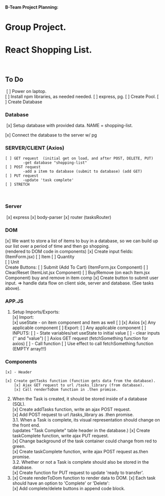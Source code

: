 **B-Team Project Planning:**
# Group Project.
# React Shopping List. 
​
## To Do
​
[ ] Power on laptop.   
[ ] Install npm libraries, as needed needed. 
    [ ] express, pg. 
[ ] Create Pool. 
[ ] Create Database
​
### Database
​
[x] Setup database with provided data. NAME = shopping-list.  
     
[x] Connect the database to the server w/ pg  
### SERVER/CLIENT (Axios)
  
    [ ] GET request  (initial get on load, and after POST, DELETE, PUT)
            -get database "shopping-list"  
    [ ] POST request  
            -add a item to database (submit to database) (add GET)
    [ ] PUT request  
            -update 'task complete'   
    [ ] STRETCH 
​
### Server
​
[x]  express
[x]  body-parser
[x]  router (tasksRouter)
### DOM
[x] We want to store a list of items to buy in a database, so we can build up our list over a period of time and then go shopping.  
    (rendered to DOM code in components)
    [x] Create input fields:  (ItemForm.jsx)
        [ ] Item 
        [ ] Quantity  
        [ ] Unit  
        Create Buttons: 
        [ ] Submit (Add To Cart) (ItemForm.jsx Component)
        [ ] Clear/Reset (ItemList.jsx Component)
        [ ] Buy/Remove (on each Item.jsx Component)
        buy and remove in item comp
    [x] Create button to submit user input.
        => handle data flow on client side, server and database. (See tasks above). 
### APP.JS
1. Setup Imports/Exports:  
    [x] Import:  
        [x] useState - on item component and item as well
        [ ] 
        [x] Axios
        [x] Any applicable component
    [ ] Export:
        [ ] Any applicable component
    [ ] INPUTS:
        [ ] - State variables/set useState to initial value
        [ ] - clear inputs ('' and "value")
    [ ] Axios GET request (fetchSomething function for axios)
        [ ] - Call function
    [ ] Use effect to call fetchSomething function (EMPTY array!!!)
### Components  
    [x] - Header
    
    [x] Create getTasks function (function gets data from the database).   
        [x] Ajax GET request to url /tasks_library (from database).    
        [x] Call renderToDom function in .then promise.    
2. When the Task is created, it should be stored inside of a database (SQL).    
    [x] Create addTasks function, write an ajax POST request.  
        [x] Add POST request to url /tasks_library as .then promise.  
3.1. When a Task is complete, its visual representation should change on the front end.  
    (updates "Task Complete" table header in the database.)
    [x] Create taskComplete function, write ajax PUT request.  
        [x] Change background of the task container could change from red to green.  
        [x] Create taskComplete function, write ajax POST request as.then promise.  
3.2. Whether or not a Task is complete should also be stored in the database.  
    [x] Create function for PUT request to update 'ready to transfer'.   
4. [x] Create renderToDom function to render data to DOM.
    [x] Each task should have an option to 'Complete' or 'Delete':  
        [x] Add complete/delete buttons in append code block.   